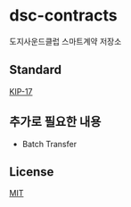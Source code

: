 # dsc-contracts
도지사운드클럽 스마트계약 저장소

## Standard
[KIP-17](https://kips.klaytn.com/KIPs/kip-17)

## 추가로 필요한 내용
- Batch Transfer

## License
[MIT](LICENSE)
